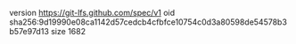 version https://git-lfs.github.com/spec/v1
oid sha256:9d19990e08ca1142d57cedcb4cfbfce10754c0d3a80598de54578b3b57e97d13
size 1682
